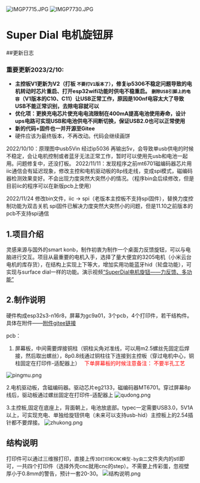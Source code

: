 ![IMGP7715.JPG](image/image1.jpeg)
![IMGP7730.JPG](image/image2.jpeg)
# Super Dial 电机旋钮屏
##更新日志
### **重要更新2023/2/10:**

* **主控板V1更新为V2（打板 `不要打V1版本了）`，修复ip5306不稳定问题导致的电机转动时芯片重启、打开esp32wifi功能时供电不稳重启。 `删除USB引脚上的电容`（V1版本的C10、C11）让USB正常工作，原因是100nf电容太大了导致USB不能正常识别，去除电容就可以**
* **优化项：更换充电芯片使充电电流限制在400mA提高电池使用寿命，设计ups电路可实现USB和电池供电不间断切换，保证USB2.0也可以正常使用**
* **新的代码+固件也一并开源至Gitee**
* 硬件应该为最终版本，不再改动。代码会继续画饼

2022/10/10：原理图中usb5Vin 经过ip5036 再输出5v，会导致单usb供电的时候不稳定，会让电机控制或者蓝牙无法正常工作，暂时可以使用先usb和电池一起用。问题修复中，还没打板。
2022/11/11：发现程序之前mt6701磁编码器芯片用iic通信会有延迟现象，修改主控和电机驱动板的8p线走线，变成spi模式，磁编码器检测效果变好。不会出现力度突然大突然小的情况。（程序bin会后续修改，但是目前iic的程序可以在新版pcb上使用）

2022/11/24 修改bin文件，iic  -&gt; spi（老版本主控板不支持spi固件），替换力度控制功能为双击关机     spi固件已解决力度突然大突然小的问题，但是11.10之前版本的pcb不支持spi通信

## 1.项目介绍
灵感来源与国外的smart konb，制作初衷为制作一个桌面力反馈旋钮，可以与电脑进行交互。项目从最重要的电机入手，选择了量大便宜的3205电机（小米云台电机的库存货），在结构上实现上下等大，增加实用功能蓝牙hid（轮盘功能），可实现与surface dial一样的功能。演示视频[“SuperDial电机旋钮——力反馈、多功能”](https://www.bilibili.com/video/BV1cG411c7QS)
## 2.制作说明
硬件构成esp32s3-n16r8，屏幕为gc9a01，3个pcb，4个打印件，若干结构件。具体在附件——[附件gitee链接](https://gitee.com/coll45/super-dial-motor-knob-screen)

pcb：

1. 屏幕板，中间需要焊接铜柱（铜柱尖角对准线，可以用m2.5螺丝先固定后焊接，然后取出螺丝），8p0.8线通过铜柱往下连接到主控板（穿过电机中心，铜柱固定在打印件-适配器上）　<font color='red'> 下单屏幕板的时候注意备注： 不要半孔工艺</font>

![pingmu.png](image/pcb1.png)

2.电机驱动板，含磁编码器。驱动芯片eg2133，磁编码器MT6701。穿过屏幕8p线后，驱动板通过螺丝固定在打印件-适配器上
![qudong.png](image/pcb2.png)

3.主控板,固定在底座上，背面朝上，电池放底部。typec一定需要USB3.0，5V1A以上，可实现充电、单独给旋钮供电（未来可以支持usb-hid）主控板上的2.54插针都不要焊接。
![zhukong.png](image/pcb3.png)

## 结构说明
打印件可以通过三维猴打印，直接上传`3D打印和CNC模型-by虫二`文件夹内的stl即可，一共四个打印件（选择外壳cnc就用cnc的step）。不需要上传彩蛋，忽视壁厚小于0.8mm的警告，预计一套20-30。
![结构说明.png](image/assemble.png)


